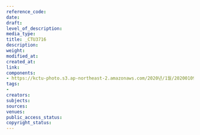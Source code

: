 ```yaml
---
reference_code: 
date: 
draft: 
level_of_description: 
media_type: 
title: _CTU3716
description: 
weight: 
modified_at: 
created_at: 
link: 
components:
- https://kctu-photo.s3.ap-northeast-2.amazonaws.com/2020년/1월/20200109_현대제철+위험의+외주화+금지+편법+꼼수+회피+규탄+및+정규직+전환+촉구+기자회견/_CTU3716.jpg
tags:
- 
creators: 
subjects: 
sources: 
venues: 
public_access_status: 
copyright_status: 
---
```

